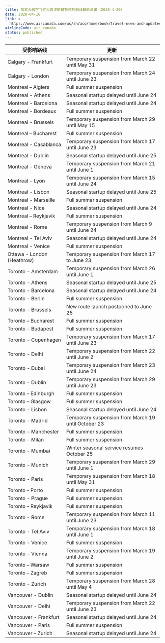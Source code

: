 ```yaml
---
title: 加拿大航空飞往大西洋航班暂停的航线最新资讯（2020-4-20）
date: 2020-04-16
link: >-
  https://www.aircanada.com/us/zh/aco/home/book/travel-news-and-updates/2020/china-travel.html#/atlantic-3
airlineCode: air_canada
status: published
---
```

受影响路线 | 更新  
---|---  
Calgary - Frankfurt | Temporary suspension from March 22 until May 31  
Calgary - London | Temporary suspension from March 24 until June 23  
Montreal – Algiers | Full summer suspension  
Montreal - Athens | Seasonal startup delayed until June 24  
Montreal - Barcelona | Seasonal startup delayed until June 24  
Montreal - Bordeaux | Full summer suspension  
Montreal - Brussels | Temporary suspension from March 29 until May 15  
Montreal – Bucharest | Full summer suspension  
Montreal - Casablanca | Temporary suspension from March 17 until June 23  
Montreal - Dublin | Seasonal startup delayed until June 25  
Montreal - Geneva | Temporary suspension from March 21 until June 1  
Montreal - Lyon | Temporary suspension from March 15 until June 24  
Montreal - Lisbon | Seasonal startup delayed until June 25  
Montreal - Marseille | Full summer suspension  
Montreal - Nice | Seasonal startup delayed until June 24  
Montreal – Reykjavik | Full summer suspension  
Montreal - Rome | Temporary suspension from March 9 until June 24  
Montreal - Tel Aviv | Seasonal startup delayed until June 24  
Montreal - Venice | Full summer suspension  
Ottawa - London (Heathrow) | Temporary suspension from March 17 to June 23  
Toronto - Amsterdam | Temporary suspension from March 26 until June 1  
Toronto - Athens | Seasonal startup delayed until June 25  
Toronto - Barcelona | Seasonal startup delayed until June 24  
Toronto - Berlin | Full summer suspension  
Toronto - Brussels | New route launch postponed to June 25  
Toronto – Bucharest | Full summer suspension  
Toronto - Budapest | Full summer suspension  
Toronto - Copenhagen | Temporary suspension from March 17 until June 23  
Toronto - Delhi | Temporary suspension from March 22 until June 2  
Toronto - Dubai | Temporary suspension from March 23 until June 24  
Toronto - Dublin | Temporary suspension from March 29 until June 23  
Toronto – Edinburgh | Full summer suspension  
Toronto – Glasgow | Full summer suspension  
Toronto - Lisbon | Seasonal startup delayed until June 24  
Toronto - Madrid | Temporary suspension from March 19 until October 23  
Toronto - Manchester | Full summer suspension  
Toronto - Milan | Full summer suspension  
Toronto - Mumbai | Winter seasonal service resumes October 25  
Toronto - Munich | Temporary suspension from March 29 until June 1  
Toronto - Paris | Temporary suspension from March 18 until May 31  
Toronto – Porto | Full summer suspension  
Toronto - Prague | Full summer suspension  
Toronto – Reykjavik | Full summer suspension  
Toronto - Rome | Temporary suspension from March 11 until June 23  
Toronto - Tel Aviv | Temporary suspension from March 18 until June 1  
Toronto - Venice | Full summer suspension  
Toronto - Vienna | Temporary suspension from March 19 until June 2  
Toronto – Warsaw | Full summer suspension  
Toronto – Zagreb | Full summer suspension  
Toronto - Zurich | Temporary suspension from March 28 until May 4  
Vancouver - Dublin | Seasonal startup delayed until June 24  
Vancouver - Delhi | Temporary suspension from March 22 until June 23  
Vancouver - Frankfurt | Seasonal startup delayed until June 24  
Vancouver - Paris | Full summer suspension  
Vancouver – Zurich | Seasonal startup delayed until June 24
